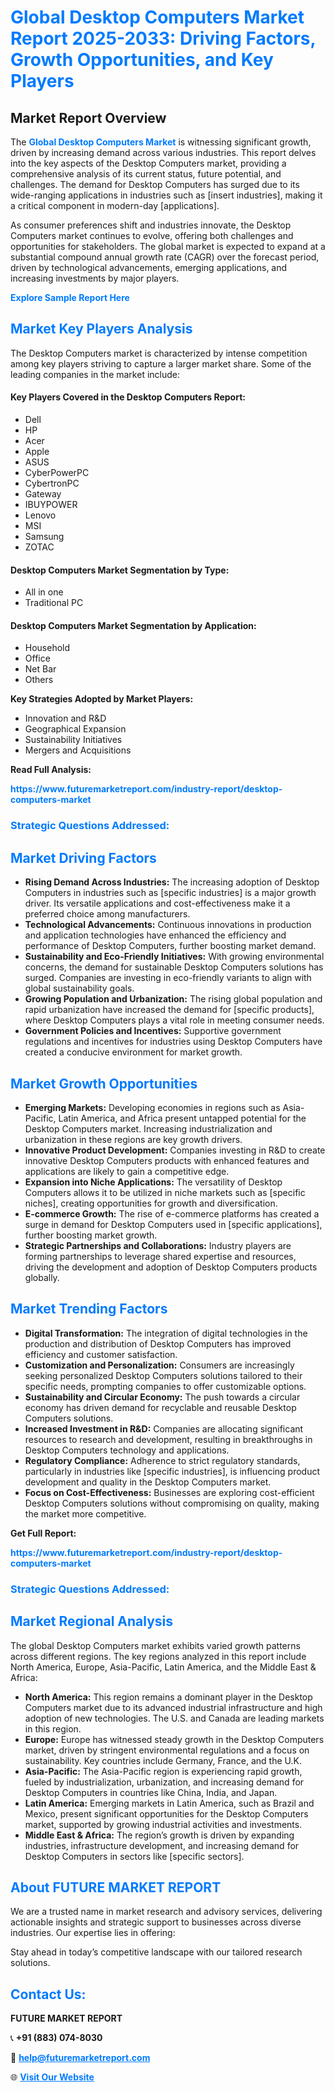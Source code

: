 <h1 style="color: #007BFF;">Global Desktop Computers Market Report 2025-2033: Driving Factors, Growth Opportunities, and Key Players</h1>

<section id="overview">
<h2>Market Report Overview</h2>
<p>The <a href="https://www.futuremarketreport.com/industry-report/desktop-computers-market" style="color: #007BFF; text-decoration: none;"><strong>Global Desktop Computers Market</strong></a> is witnessing significant growth, driven by increasing demand across various industries. This report delves into the key aspects of the Desktop Computers market, providing a comprehensive analysis of its current status, future potential, and challenges. The demand for Desktop Computers has surged due to its wide-ranging applications in industries such as [insert industries], making it a critical component in modern-day [applications].</p>
<p>As consumer preferences shift and industries innovate, the Desktop Computers market continues to evolve, offering both challenges and opportunities for stakeholders. The global market is expected to expand at a substantial compound annual growth rate (CAGR) over the forecast period, driven by technological advancements, emerging applications, and increasing investments by major players.</p>
</section>

<section id="overview">
<p><a href="https://www.futuremarketreport.com/request-sample/reportId=62713" style="color: #007BFF; text-decoration: none;"><strong>Explore Sample Report Here</strong></a></p>
</section>

<section id="key-players">
<h2 style="color: #007BFF;">Market Key Players Analysis</h2>
<p>The Desktop Computers market is characterized by intense competition among key players striving to capture a larger market share. Some of the leading companies in the market include:</p>
<h4>Key Players Covered in the Desktop Computers Report:</h4>
<ul><li>Dell</li><li>HP</li><li>Acer</li><li>Apple</li><li>ASUS</li><li>CyberPowerPC</li><li>CybertronPC</li><li>Gateway</li><li>IBUYPOWER</li><li>Lenovo</li><li>MSI</li><li>Samsung</li><li>ZOTAC</li></ul>
<h4>Desktop Computers Market Segmentation by Type:</h4>
<ul><li>All in one</li><li>Traditional PC</li></ul>

<h4>Desktop Computers Market Segmentation by Application:</h4>
<ul><li>Household</li><li>Office</li><li>Net Bar</li><li>Others</li></ul>
<p><strong>Key Strategies Adopted by Market Players:</strong></p>
<ul>
<li>Innovation and R&D</li>
<li>Geographical Expansion</li>
<li>Sustainability Initiatives</li>
<li>Mergers and Acquisitions</li>
</ul>
</section>

<section>
<p><strong>Read Full Analysis: </strong></p><a href="https://www.futuremarketreport.com/industry-report/desktop-computers-market" style="color: #007BFF; text-decoration: none;"><strong>https://www.futuremarketreport.com/industry-report/desktop-computers-market</strong></a>
<h3 style="color: #007BFF;">Strategic Questions Addressed:</h3>
</section>

<section id="driving-factors">
<h2 style="color: #007BFF;">Market Driving Factors</h2>
<ul>
<li><strong>Rising Demand Across Industries:</strong> The increasing adoption of Desktop Computers in industries such as [specific industries] is a major growth driver. Its versatile applications and cost-effectiveness make it a preferred choice among manufacturers.</li>
<li><strong>Technological Advancements:</strong> Continuous innovations in production and application technologies have enhanced the efficiency and performance of Desktop Computers, further boosting market demand.</li>
<li><strong>Sustainability and Eco-Friendly Initiatives:</strong> With growing environmental concerns, the demand for sustainable Desktop Computers solutions has surged. Companies are investing in eco-friendly variants to align with global sustainability goals.</li>
<li><strong>Growing Population and Urbanization:</strong> The rising global population and rapid urbanization have increased the demand for [specific products], where Desktop Computers plays a vital role in meeting consumer needs.</li>
<li><strong>Government Policies and Incentives:</strong> Supportive government regulations and incentives for industries using Desktop Computers have created a conducive environment for market growth.</li>
</ul>
</section>

<section id="growth-opportunities">
<h2 style="color: #007BFF;">Market Growth Opportunities</h2>
<ul>
<li><strong>Emerging Markets:</strong> Developing economies in regions such as Asia-Pacific, Latin America, and Africa present untapped potential for the Desktop Computers market. Increasing industrialization and urbanization in these regions are key growth drivers.</li>
<li><strong>Innovative Product Development:</strong> Companies investing in R&D to create innovative Desktop Computers products with enhanced features and applications are likely to gain a competitive edge.</li>
<li><strong>Expansion into Niche Applications:</strong> The versatility of Desktop Computers allows it to be utilized in niche markets such as [specific niches], creating opportunities for growth and diversification.</li>
<li><strong>E-commerce Growth:</strong> The rise of e-commerce platforms has created a surge in demand for Desktop Computers used in [specific applications], further boosting market growth.</li>
<li><strong>Strategic Partnerships and Collaborations:</strong> Industry players are forming partnerships to leverage shared expertise and resources, driving the development and adoption of Desktop Computers products globally.</li>
</ul>
</section>

<section id="trending-factors">
<h2 style="color: #007BFF;">Market Trending Factors</h2>
<ul>
<li><strong>Digital Transformation:</strong> The integration of digital technologies in the production and distribution of Desktop Computers has improved efficiency and customer satisfaction.</li>
<li><strong>Customization and Personalization:</strong> Consumers are increasingly seeking personalized Desktop Computers solutions tailored to their specific needs, prompting companies to offer customizable options.</li>
<li><strong>Sustainability and Circular Economy:</strong> The push towards a circular economy has driven demand for recyclable and reusable Desktop Computers solutions.</li>
<li><strong>Increased Investment in R&D:</strong> Companies are allocating significant resources to research and development, resulting in breakthroughs in Desktop Computers technology and applications.</li>
<li><strong>Regulatory Compliance:</strong> Adherence to strict regulatory standards, particularly in industries like [specific industries], is influencing product development and quality in the Desktop Computers market.</li>
<li><strong>Focus on Cost-Effectiveness:</strong> Businesses are exploring cost-efficient Desktop Computers solutions without compromising on quality, making the market more competitive.</li>
</ul>
</section>

<section>
<p><strong>Get Full Report: </strong></p><a href="https://www.futuremarketreport.com/industry-report/desktop-computers-market" style="color: #007BFF; text-decoration: none;"><strong>https://www.futuremarketreport.com/industry-report/desktop-computers-market</strong></a>
<h3 style="color: #007BFF;">Strategic Questions Addressed:</h3>
</section>


<section id="regional-analysis">
<h2 style="color: #007BFF;">Market Regional Analysis</h2>
<p>The global Desktop Computers market exhibits varied growth patterns across different regions. The key regions analyzed in this report include North America, Europe, Asia-Pacific, Latin America, and the Middle East & Africa:</p>
<ul>
<li><strong>North America:</strong> This region remains a dominant player in the Desktop Computers market due to its advanced industrial infrastructure and high adoption of new technologies. The U.S. and Canada are leading markets in this region.</li>
<li><strong>Europe:</strong> Europe has witnessed steady growth in the Desktop Computers market, driven by stringent environmental regulations and a focus on sustainability. Key countries include Germany, France, and the U.K.</li>
<li><strong>Asia-Pacific:</strong> The Asia-Pacific region is experiencing rapid growth, fueled by industrialization, urbanization, and increasing demand for Desktop Computers in countries like China, India, and Japan.</li>
<li><strong>Latin America:</strong> Emerging markets in Latin America, such as Brazil and Mexico, present significant opportunities for the Desktop Computers market, supported by growing industrial activities and investments.</li>
<li><strong>Middle East & Africa:</strong> The region’s growth is driven by expanding industries, infrastructure development, and increasing demand for Desktop Computers in sectors like [specific sectors].</li>
</ul>
</section>

<footer>
<h2 style="color: #007BFF;">About FUTURE MARKET REPORT</h2>
<p>We are a trusted name in market research and advisory services, delivering actionable insights and strategic support to businesses across diverse industries. Our expertise lies in offering:</p>

<p>Stay ahead in today’s competitive landscape with our tailored research solutions.</p>

<h2 style="color: #007BFF;">Contact Us:</h2>
<p><strong>FUTURE MARKET REPORT</strong></p>
<p>📞 <strong>+91 (883) 074-8030</strong></p>
<p>📧 <strong><a href="mailto:help@futuremarketreport.com" style="color: #007BFF;">help@futuremarketreport.com</a></strong></p>
<p>🌐 <strong><a href="https://www.futuremarketreport.com/" style="color: #007BFF;">Visit Our Website</a></strong></p>
</footer>